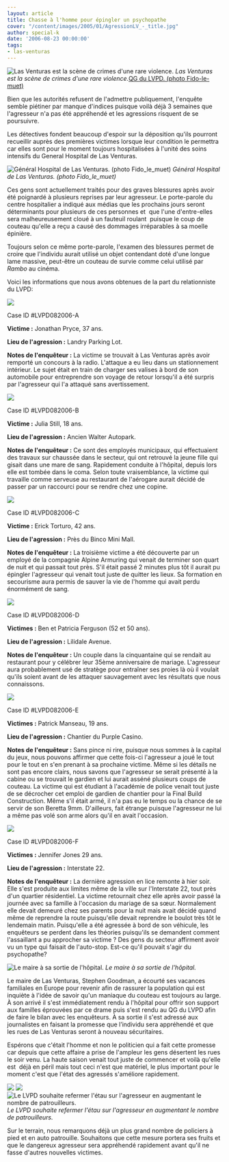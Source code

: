 ```yaml
---
layout: article
title: Chasse à l'homme pour épingler un psychopathe
cover: "/content/images/2005/01/AgressionLV_-_title.jpg"
author: special-k
date: '2006-08-23 00:00:00'
tags:
- las-venturas
---
```


![Las Venturas est la scène de crimes d'une rare violence.](/content/images/2005/01/AgressionLV_-_welcome_lv.jpg)
_Las Venturas est la scène de crimes d'une rare violence._[QG du LVPD. (photo Fido-le-muet)](/content/images/2005/01/AgressionLV_-_lvpdhq.jpg)

Bien que les autorités refusent de l'admettre publiquement, l'enquête semble piétiner par manque d'indices puisque voilà déjà 3 semaines que l'agresseur n'a pas été appréhendé et les agressions risquent de se poursuivre.

Les détectives fondent beaucoup d'espoir sur la déposition qu'ils pourront recueillir auprès des premières victimes lorsque leur condition le permettra car elles sont pour le moment toujours hospitalisées à l'unité des soins intensifs du General Hospital de Las Venturas.

![Général Hospital de Las Venturas. (photo Fido_le_muet)](/content/images/2005/01/AgressionLV_-_general_hospital.jpg)
_Général Hospital de Las Venturas. (photo Fido_le_muet)_

Ces gens sont actuellement traités pour des graves blessures après avoir été poignardé à plusieurs reprises par leur agresseur. Le porte-parole du centre hospitalier a indiqué aux médias que les prochains jours seront déterminants pour plusieurs de ces personnes et&nbsp; que l'une d'entre-elles sera malheureusement cloué à un fauteuil roulant&nbsp; puisque le coup de couteau qu'elle a reçu a causé des dommages irréparables à sa moelle épinière.

Toujours selon ce même porte-parole, l'examen des blessures permet de croire que l'individu aurait utilisé un objet contendant doté d'une longue lame massive, peut-être un couteau de survie comme celui utilisé par _Rambo_ au cinéma.

Voici les informations que nous avons obtenues de la part du relationniste du LVPD:

![](/content/images/2005/01/AgressionLV_-_agression_1.jpg)

Case ID #LVPD082006-A

**Victime :** Jonathan Pryce, 37 ans.

**Lieu de l'agression :** Landry Parking Lot.

**Notes de l'enquêteur :** La victime se trouvait à Las Venturas après avoir remporté un concours à la radio. L'attaque a eu lieu dans un stationnement intérieur. Le sujet était en train de charger ses valises à bord de son automobile pour entreprendre son voyage de retour lorsqu'il a été surpris par l'agresseur qui l'a attaqué sans avertissement.

![](/content/images/2005/01/AgressionLV_-_agression_2.jpg)

Case ID #LVPD082006-B

**Victime :** Julia Still, 18 ans.

**Lieu de l'agression :** Ancien Walter Autopark.

**Notes de l'enquêteur :** Ce sont des employés municipaux, qui effectuaient des travaux sur chaussée dans le secteur, qui ont retrouvé la jeune fille qui gisait dans une mare de sang. Rapidement conduite à l'hôpital, depuis lors elle est tombée dans le coma. Selon toute vraisemblance, la victime qui travaille comme serveuse au restaurant de l'aérogare aurait décidé de passer par un raccourci pour se rendre chez une copine.

![](/content/images/2005/01/AgressionLV_-_agression_3.jpg)

Case ID #LVPD082006-C

**Victime :** Erick Torturo, 42 ans.

**Lieu de l'agression :** Près du Binco Mini Mall.

**Notes de l'enquêteur :** La troisième victime a été découverte par un employé de la compagnie Alpine Armuring qui venait de terminer son quart de nuit et qui passait tout près. S'il était passé 2 minutes plus tôt il aurait pu épingler l'agresseur qui venait tout juste de quitter les lieux. Sa formation en secourisme aura permis de sauver la vie de l'homme qui avait perdu énormément de sang.

![](/content/images/2005/01/AgressionLV_-_agression_4.jpg)

Case ID #LVPD082006-D

**Victimes :** Ben et Patricia Ferguson (52 et 50 ans).

**Lieu de l'agression :** Lilidale Avenue.

**Notes de l'enquêteur :** Un couple dans la cinquantaine qui se rendait au restaurant pour y célébrer leur 35ème anniversaire de mariage. L'agresseur aura probablement usé de stratège pour entraîner ses proies là où il voulait qu'ils soient avant de les attaquer sauvagement avec les résultats que nous connaissons.

![](/content/images/2005/01/AgressionLV_-_agression_5.jpg)

Case ID #LVPD082006-E

**Victimes :** Patrick Manseau, 19 ans.

**Lieu de l'agression :** Chantier du Purple Casino.

**Notes de l'enquêteur :** Sans pince ni rire, puisque nous sommes à la capital du jeux, nous pouvons affirmer que cette fois-ci l'agresseur a joué le tout pour le tout en s'en prenant à sa prochaine victime. Même si les détails ne sont pas encore clairs, nous savons que l'agresseur se serait présenté à la cabine ou se trouvait le gardien et lui aurait asséné plusieurs coups de couteau. La victime qui est étudiant à l'académie de police venait tout juste de se décrocher cet emploi de gardien de chantier pour la Final Build Construction. Même s'il était armé, il n'a pas eu le temps ou la chance de se servir de son Beretta 9mm. D'ailleurs, fait étrange puisque l'agresseur ne lui a même pas volé son arme alors qu'il en avait l'occasion.

![](/content/images/2005/01/AgressionLV_-_agression_6.jpg)

Case ID #LVPD082006-F

**Victimes :** Jennifer Jones 29 ans.

**Lieu de l'agression :** Interstate 22.

**Notes de l'enquêteur :** La dernière agression en lice remonte à hier soir. Elle s'est produite aux limites même de la ville sur l'Interstate 22, tout près d'un quartier résidentiel. La victime retournait chez elle après avoir passé la journée avec sa famille à l'occasion du mariage de sa sœur. Normalement elle devait demeuré chez ses parents pour la nuit mais avait décidé quand même de reprendre la route puisqu'elle devait reprendre le boulot très tôt le lendemain matin. Puisqu'elle a été agressée à bord de son véhicule, les enquêteurs se perdent dans les théories puisqu'ils se demandent comment l'assaillant a pu approcher sa victime ? Des gens du secteur affirment avoir vu un type qui faisait de l'auto-stop. Est-ce qu'il pouvait s'agir du psychopathe?

![Le maire à sa sortie de l'hôpital.](/content/images/2005/01/AgressionLV_-_maire_hopital.jpg)
_Le maire à sa sortie de l'hôpital._

Le maire de Las Venturas, Stephen Goodman, a écourté ses vacances familiales en Europe pour revenir afin de rassurer la population qui est inquiète à l'idée de savoir qu'un maniaque du couteau est toujours au large. À son arrivé il s'est immédiatement rendu à l'hôpital pour offrir son support aux familles éprouvées par ce drame puis s'est rendu au QG du LVPD afin de faire le bilan avec les enquêteurs. À sa sortie il s'est adressé aux journalistes en faisant la promesse que l’individu sera appréhendé et que les rues de Las Venturas seront à nouveau sécuritaires.

Espérons que c'était l'homme et non le politicien qui a fait cette promesse car depuis que cette affaire a prise de l'ampleur les gens désertent les rues le soir venu. La haute saison venait tout juste de commencer et voilà qu'elle est&nbsp; déjà en péril mais tout ceci n'est que matériel, le plus important pour le moment c'est que l'état des agressés s'améliore rapidement.

![](/content/images/2005/01/AgressionLV_-_patrouille_1.jpg)
![](/content/images/2005/01/AgressionLV_-_patrouille_2.jpg)
![Le LVPD souhaite refermer l'étau sur l'agresseur en augmentant le nombre de patrouilleurs.](/content/images/2005/01/AgressionLV_-_patrouille_3.jpg)
_Le LVPD souhaite refermer l'étau sur l'agresseur en augmentant le nombre de patrouilleurs._

Sur le terrain, nous remarquons déjà un plus grand nombre de policiers à pied et en auto patrouille. Souhaitons que cette mesure portera ses fruits et que le dangereux agresseur sera appréhendé rapidement avant qu'il ne fasse d'autres nouvelles victimes.

<!--kg-card-end: markdown-->
